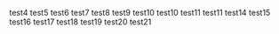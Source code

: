 test4
test5
test6
test7
test8
test9
test10
test10
test11
test11
test14
test15
test16
test17
test18
test19
test20
test21
